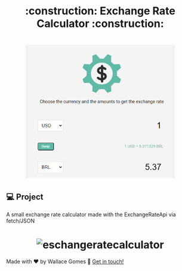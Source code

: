 <!-- Título -->
<h1 align="center"> 
	:construction: Exchange Rate Calculator :construction:
</h1>

<!-- Gera uma imagem no centro do readme, dê preferência para usar SVG  -->
<h1 align="center">
    <img alt="eschangeratecalculator" title="#eschangeratecalculator" src=".github/eschangeratecalculator_sample.png" width="400"/>
</h1>

## 💻 Project

A small exchange rate calculator made with the ExchangeRateApi via fetch/JSON

<!-- Gera uma imagem no centro do readme, dê preferência para usar SVG  -->
<h1 align="center">
    <img alt="eschangeratecalculator" title="#eschangeratecalculator" src=".github/eschangeratecalculator_test.png" width="400"/>
</h1>

Made with ♥ by Wallace Gomes :wave: [Get in touch!](https://www.linkedin.com/in/wallace-cardoso-gomes/)
